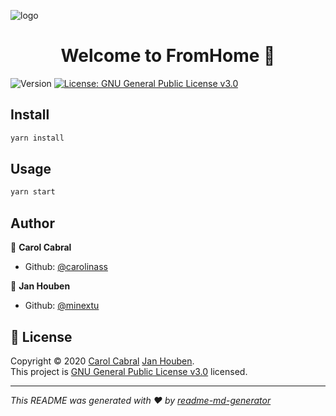 ![logo](https://firebasestorage.googleapis.com/v0/b/nonow-e7237.appspot.com/o/logo%20(4).png?alt=media&token=e9c927f9-cddb-4d31-8253-5593c513febf)

<h1 align="center">Welcome to FromHome 👋</h1>
<p>
  <img alt="Version" src="https://img.shields.io/badge/version-1.0.0-blue.svg?cacheSeconds=2592000" />
  <a href="https://github.com/carolinass/team-d/blob/main/LICENSE" target="_blank">
    <img alt="License: GNU General Public License v3.0" src="https://img.shields.io/badge/License-GNU General Public License v3.0-yellow.svg" />
  </a>
</p>

## Install

```sh
yarn install
```

## Usage

```sh
yarn start
```

## Author

👤 **Carol Cabral**

* Github: [@carolinass](https://github.com/carolinass)

👤 **Jan Houben**

* Github: [@minextu](https://github.com/minextu)

## 📝 License

Copyright © 2020 [Carol Cabral](https://github.com/carolinass) [Jan Houben](https://github.com/minextu).<br />
This project is [GNU General Public License v3.0](https://github.com/carolinass/team-d/blob/main/LICENSE) licensed.

***
_This README was generated with ❤️ by [readme-md-generator](https://github.com/kefranabg/readme-md-generator)_
